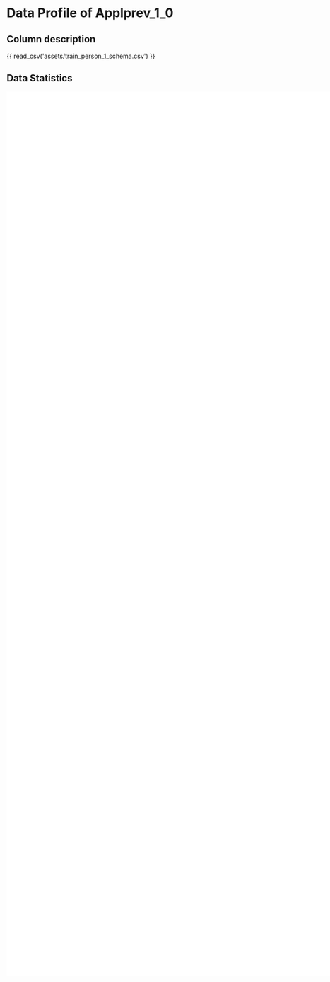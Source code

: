 # Data Profile of Applprev_1_0

## Column description

{{ read_csv('assets/train_person_1_schema.csv') }}

## Data Statistics

<iframe width=2800, height=2000 frameBorder=0 src="../assets/train_person_1_report.html"></iframe>

    
